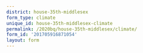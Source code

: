 ```yaml
---
district: house-35th-middlesex
form_type: climate
unique_id: house-35th-middlesex-climate
permalink: /2020bq/house-35th-middlesex/climate/
form_id: '201705916871054'
layout: form
---
```

